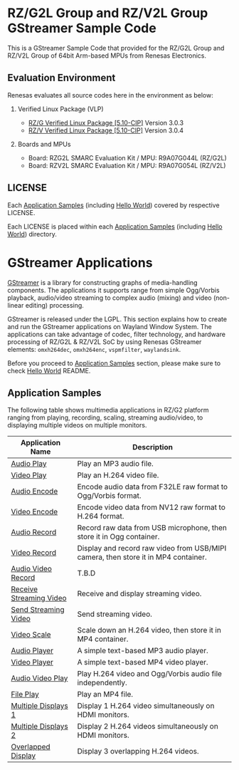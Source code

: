 # RZ/G2L Group and RZ/V2L Group GStreamer Sample Code

This is a GStreamer Sample Code that provided for the RZ/G2L Group and RZ/V2L Group of 64bit Arm-based MPUs from Renesas Electronics.

## Evaluation Environment

Renesas evaluates all source codes here in the environment as below:

1. Verified Linux Package (VLP)
    * [RZ/G Verified Linux Package [5.10-CIP]](https://www.renesas.com/us/en/products/microcontrollers-microprocessors/rz-mpus/rzg-linux-platform/rzg-marketplace/verified-linux-package/rzg-verified-linux-package) Version 3.0.3
    * [RZ/V Verified Linux Package [5.10-CIP]](https://www.renesas.com/us/en/software-tool/rzv-verified-linux-package) Version 3.0.4

2. Boards and MPUs
    * Board: RZG2L SMARC Evaluation Kit / MPU: R9A07G044L (RZ/G2L)
    * Board: RZV2L SMARC Evaluation Kit / MPU: R9A07G054L (RZ/V2L)

## LICENSE

Each [Application Samples](#application-samples) (including [Hello World](#hello-world)) covered by respective LICENSE.

Each LICENSE is placed within each [Application Samples](#application-samples) (including [Hello World](#hello-world)) directory.

# GStreamer Applications

[GStreamer](https://gstreamer.freedesktop.org/) is a library for constructing graphs of media-handling components. The applications it supports range from simple Ogg/Vorbis playback, audio/video streaming to complex audio (mixing) and video (non-linear editing) processing.

GStreamer is released under the LGPL. This section explains how to create and run the GStreamer applications on Wayland Window System. The applications can take advantage of codec, filter technology, and hardware processing of RZ/G2L & RZ/V2L SoC by using Renesas GStreamer elements: `omxh264dec`, `omxh264enc`, `vspmfilter`, `waylandsink`.

Before you proceed to [Application Samples](#application-samples) section, please make sure to check [Hello World](00_gst-helloworld) README.

## Application Samples

The following table shows multimedia applications in RZ/G2 platform ranging from playing, recording, scaling, streaming audio/video, to displaying multiple videos on multiple monitors.

| Application Name | Description |
| ---------------- | ----------- |
| [Audio Play](01_gst-audioplay) | Play an MP3 audio file. |
| [Video Play](02_gst-videoplay) | Play an H.264 video file. |
| [Audio Encode](03_gst-audioencode) | Encode audio data from F32LE raw format to Ogg/Vorbis format. |
| [Video Encode](04_gst-videoencode) | Encode video data from NV12 raw format to H.264 format. |
| [Audio Record](05_gst-audiorecord) | Record raw data from USB microphone, then store it in Ogg container. |
| [Video Record](06_gst-videorecord) | Display and record raw video from USB/MIPI camera, then store it in MP4 container. |
| [Audio Video Record](07_gst-audiovideorecord) | T.B.D |
| [Receive Streaming Video](08_gst-receivestreamingvideo) | Receive and display streaming video. |
| [Send Streaming Video](09_gst-sendstreamingvideo) | Send streaming video. |
| [Video Scale](10_gst-videoscale) | Scale down an H.264 video, then store it in MP4 container. |
| [Audio Player](11_gst-audioplayer) | A simple text-based MP3 audio player. |
| [Video Player](12_gst-videoplayer) | A simple text-based MP4 video player. |
| [Audio Video Play](13_gst-audiovideoplay) | Play H.264 video and Ogg/Vorbis audio file independently. |
| [File Play](14_gst-fileplay) | Play an MP4 file. |
| [Multiple Displays 1](15_gst-multipledisplays1) | Display 1 H.264 video simultaneously on HDMI monitors. |
| [Multiple Displays 2](16_gst-multipledisplays2) | Display 2 H.264 videos simultaneously on HDMI monitors. |
| [Overlapped Display](17_gst-lappeddisplay) | Display 3 overlapping H.264 videos. |
